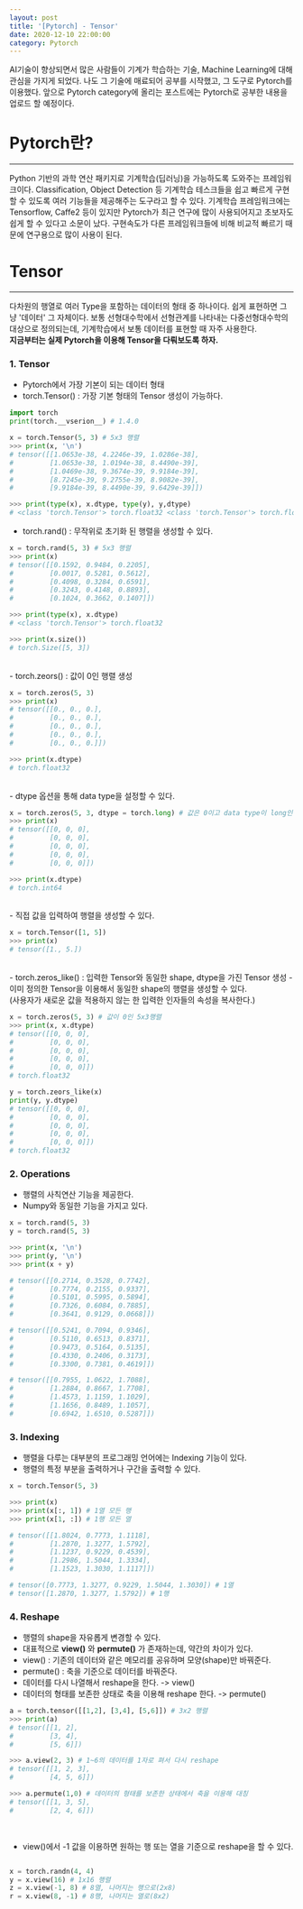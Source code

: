 ```yaml
---
layout: post
title: '[Pytorch] - Tensor'
date: 2020-12-10 22:00:00 
category: Pytorch
---
```

AI기술이 향상되면서 많은 사람들이 기계가 학습하는 기술, Machine Learning에 대해 관심을 가지게 되었다. 나도 그 기술에 매료되어 공부를 시작했고, 그 도구로 Pytorch를 이용했다. 앞으로 Pytorch category에 올리는 포스트에는 Pytorch로 공부한 내용을 업로드 할 예정이다.

# Pytorch란?
<hr>

Python 기반의 과학 연산 패키지로 기계학습(딥러닝)을 가능하도록 도와주는 프레임워크이다. Classification, Object Detection 등 기계학습 테스크들을 쉽고 빠르게 구현할 수 있도록 여러 기능들을 제공해주는 도구라고 할 수 있다. 기계학습 프레임워크에는 Tensorflow, Caffe2 등이 있지만 Pytorch가 최근 연구에 많이 사용되어지고 초보자도 쉽게 할 수 있다고 소문이 났다. 구현속도가 다른 프레임워크들에 비해 비교적 빠르기 때문에 연구용으로 많이 사용이 된다.

# Tensor
<hr>

다차원의 행열로 여러 Type을 포함하는 데이터의 형태 중 하나이다. 쉽게 표현하면 그냥 '데이터' 그 자체이다. 보통 선형대수학에서 선형관계를 나타내는 다중선형대수학의 대상으로 정의되는데, 기계학습에서 보통 데이터를 표현할 때 자주 사용한다.
<br>
**지금부터는 실제 Pytorch을 이용해 Tensor을 다뤄보도록 하자.**

### 1. Tensor
- Pytorch에서 가장 기본이 되는 데이터 형태
- torch.Tensor() : 가장 기본 형태의 Tensor 생성이 가능하다.

```python
import torch
print(torch.__vserion__) # 1.4.0

x = torch.Tensor(5, 3) # 5x3 행렬
>>> print(x, '\n')
# tensor([[1.0653e-38, 4.2246e-39, 1.0286e-38],
#         [1.0653e-38, 1.0194e-38, 8.4490e-39],
#         [1.0469e-38, 9.3674e-39, 9.9184e-39],
#         [8.7245e-39, 9.2755e-39, 8.9082e-39],
#         [9.9184e-39, 8.4490e-39, 9.6429e-39]]) 

>>> print(type(x), x.dtype, type(y), y,dtype)
# <class 'torch.Tensor'> torch.float32 <class 'torch.Tensor'> torch.float32
```

- torch.rand() : 무작위로 초기화 된 행렬을 생성할 수 있다.

```python
x = torch.rand(5, 3) # 5x3 행렬
>>> print(x)
# tensor([[0.1592, 0.9484, 0.2205],
#         [0.0017, 0.5281, 0.5612],
#         [0.4098, 0.3284, 0.6591],
#         [0.3243, 0.4148, 0.8893],
#         [0.1024, 0.3662, 0.1407]])

>>> print(type(x), x.dtype)
# <class 'torch.Tensor'> torch.float32

>>> print(x.size())
# torch.Size([5, 3])
```

<br>
- torch.zeors() : 값이 0인 행렬 생성

```python
x = torch.zeros(5, 3)
>>> print(x)
# tensor([[0., 0., 0.],
#         [0., 0., 0.],
#         [0., 0., 0.],
#         [0., 0., 0.],
#         [0., 0., 0.]])

>>> print(x.dtype)
# torch.float32
```

<br>
- dtype 옵션을 통해 data type을 설정할 수 있다.

```python
x = torch.zeros(5, 3, dtype = torch.long) # 값은 0이고 data type이 long인 행렬 생성
>>> print(x)
# tensor([[0, 0, 0],
#         [0, 0, 0],
#         [0, 0, 0],
#         [0, 0, 0],
#         [0, 0, 0]])

>>> print(x.dtype)
# torch.int64
```

<br>
- 직접 값을 입력하여 행렬을 생성할 수 있다.

```python
x = torch.Tensor([1, 5])
>>> print(x)
# tensor([1., 5.])
```

<br>
- torch.zeros_like() : 입력한 Tensor와 동일한 shape, dtype을 가진 Tensor 생성
- 이미 정의한 Tensor을 이용해서 동일한 shape의 행렬을 생성할 수 있다.<br>
(사용자가 새로운 값을 적용하지 않는 한 입력한 인자들의 속성을 복사한다.)

```python
x = torch.zeros(5, 3) # 값이 0인 5x3행렬
>>> print(x, x.dtype)
# tensor([[0, 0, 0],
#         [0, 0, 0],
#         [0, 0, 0],
#         [0, 0, 0],
#         [0, 0, 0]]) 
# torch.float32

y = torch.zeors_like(x)
print(y, y.dtype)
# tensor([[0, 0, 0],
#         [0, 0, 0],
#         [0, 0, 0],
#         [0, 0, 0],
#         [0, 0, 0]]) 
# torch.float32 
```

### 2. Operations
- 행렬의 사칙연산 기능을 제공한다.
- Numpy와 동일한 기능을 가지고 있다.

```python
x = torch.rand(5, 3)
y = torch.rand(5, 3)

>>> print(x, '\n')
>>> print(y, '\n')
>>> print(x + y)

# tensor([[0.2714, 0.3528, 0.7742],
#         [0.7774, 0.2155, 0.9337],
#         [0.5101, 0.5995, 0.5894],
#         [0.7326, 0.6084, 0.7885],
#         [0.3641, 0.9129, 0.0668]]) 

# tensor([[0.5241, 0.7094, 0.9346],
#         [0.5110, 0.6513, 0.8371],
#         [0.9473, 0.5164, 0.5135],
#         [0.4330, 0.2406, 0.3173],
#         [0.3300, 0.7381, 0.4619]]) 

# tensor([[0.7955, 1.0622, 1.7088],
#         [1.2884, 0.8667, 1.7708],
#         [1.4573, 1.1159, 1.1029],
#         [1.1656, 0.8489, 1.1057],
#         [0.6942, 1.6510, 0.5287]])
```

### 3. Indexing
- 행렬을 다루는 대부분의 프로그래밍 언어에는 Indexing 기능이 있다.
- 행렬의 특정 부분을 출력하거나 구간을 출력할 수 있다.

```python
x = torch.Tensor(5, 3)

>>> print(x)
>>> print(x[:, 1]) # 1열 모든 행
>>> print(x[1, :]) # 1행 모든 열

# tensor([[1.8024, 0.7773, 1.1118],
#         [1.2870, 1.3277, 1.5792],
#         [1.1237, 0.9229, 0.4539],
#         [1.2986, 1.5044, 1.3334],
#         [1.1523, 1.3030, 1.1117]]) 

# tensor([0.7773, 1.3277, 0.9229, 1.5044, 1.3030]) # 1열
# tensor([1.2870, 1.3277, 1.5792]) # 1행
```

### 4. Reshape
- 행렬의 shape을 자유롭게 변경할 수 있다.
- 대표적으로 **view()** 와 **permute()** 가 존재하는데, 약간의 차이가 있다.
- view() : 기존의 데이터와 같은 메모리를 공유하며 모양(shape)만 바꿔준다.
- permute() : 축을 기준으로 데이터를 바꿔준다.<br>
- 데이터를 다시 나열해서 reshape을 한다. -> view()
- 데이터의 형태를 보존한 상태로 축을 이용해 reshape 한다. -> permute()

```python
a = torch.tensor([[1,2], [3,4], [5,6]]) # 3x2 행렬
>>> print(a)
# tensor([[1, 2],
#         [3, 4],
#         [5, 6]])

>>> a.view(2, 3) # 1~6의 데이터를 1자로 펴서 다시 reshape
# tensor([[1, 2, 3],
#         [4, 5, 6]])

>>> a.permute(1,0) # 데이터의 형태를 보존한 상태에서 축을 이용해 대칭
# tensor([[1, 3, 5],
#         [2, 4, 6]])
```
<br>

- view()에서 -1 값을 이용하면 원하는 행 또는 열을 기준으로 reshape을 할 수 있다.

```python

x = torch.randn(4, 4)
y = x.view(16) # 1x16 행렬
z = x.view(-1, 8) # 8열, 나머지는 행으로(2x8)
r = x.view(8, -1) # 8행, 나머지는 열로(8x2)
```

